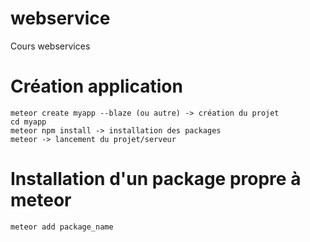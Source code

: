 # webservice
 Cours webservices

# Création application
	meteor create myapp --blaze (ou autre) -> création du projet
	cd myapp
	meteor npm install -> installation des packages
	meteor -> lancement du projet/serveur

# Installation d'un package propre à meteor
	meteor add package_name
